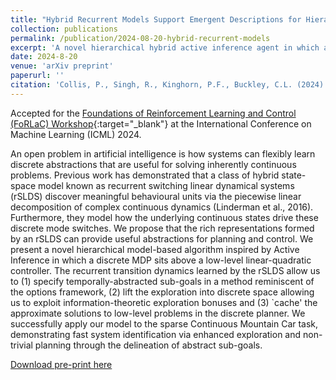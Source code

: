 ```yaml
---
title: "Hybrid Recurrent Models Support Emergent Descriptions for Hierarchical Planning and Control"
collection: publications
permalink: /publication/2024-08-20-hybrid-recurrent-models
excerpt: 'A novel hierarchical hybrid active inference agent in which a high-level discrete planner is formed from emergent descriptions discovered by a recurrent switching linear dynamical system generative model.'
date: 2024-8-20
venue: 'arXiv preprint'
paperurl: ''
citation: 'Collis, P., Singh, R., Kinghorn, P.F., Buckley, C.L. (2024). Hybrid Recurrent Models Support Emergent Descriptions for Hierarchical Planning and Control. arXiv preprint.'
---
```


Accepted for the [Foundations of Reinforcement Learning and Control (FoRLaC) Workshop](https://rl-control-theory.github.io/){:target="_blank"} at the International Conference on Machine Learning (ICML) 2024.

An open problem in artificial intelligence is how systems can flexibly learn discrete abstractions that are useful for solving inherently continuous problems. Previous work has demonstrated that a class of hybrid state-space model known as recurrent switching linear dynamical systems (rSLDS) discover meaningful behavioural units via the piecewise linear decomposition of complex continuous dynamics (Linderman et al., 2016). Furthermore, they model how the underlying continuous states drive these discrete mode switches. We propose that the rich representations formed by an rSLDS can provide useful abstractions for planning and control. We present a novel hierarchical model-based algorithm inspired by Active Inference in which a discrete MDP sits above a low-level linear-quadratic controller. The recurrent transition dynamics learned by the rSLDS allow us to (1) specify temporally-abstracted sub-goals in a method reminiscent of the options framework, (2) lift the exploration into discrete space allowing us to exploit information-theoretic exploration bonuses and (3) `cache' the approximate solutions to low-level problems in the discrete planner. We successfully apply our model to the sparse Continuous Mountain Car task, demonstrating fast system identification via enhanced exploration and non-trivial planning through the delineation of abstract sub-goals.

[Download pre-print here](https://arxiv.org/abs/2408.10970)
